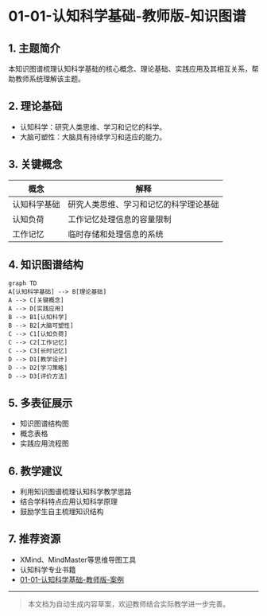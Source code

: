 # 01-01-认知科学基础-教师版-知识图谱

## 1. 主题简介

本知识图谱梳理认知科学基础的核心概念、理论基础、实践应用及其相互关系，帮助教师系统理解该主题。

## 2. 理论基础

- 认知科学：研究人类思维、学习和记忆的科学。
- 大脑可塑性：大脑具有持续学习和适应的能力。

## 3. 关键概念

| 概念 | 解释 |
|------|------|
| 认知科学基础 | 研究人类思维、学习和记忆的科学理论基础 |
| 认知负荷 | 工作记忆处理信息的容量限制 |
| 工作记忆 | 临时存储和处理信息的系统 |

## 4. 知识图谱结构

```mermaid
graph TD
A[认知科学基础] --> B[理论基础]
A --> C[关键概念]
A --> D[实践应用]
B --> B1[认知科学]
B --> B2[大脑可塑性]
C --> C1[认知负荷]
C --> C2[工作记忆]
C --> C3[长时记忆]
D --> D1[教学设计]
D --> D2[学习策略]
D --> D3[评价方法]
```

## 5. 多表征展示

- 知识图谱结构图
- 概念表格
- 实践应用流程图

## 6. 教学建议

- 利用知识图谱梳理认知科学教学思路
- 结合学科特点应用认知科学原理
- 鼓励学生自主梳理知识结构

## 7. 推荐资源

- XMind、MindMaster等思维导图工具
- 认知科学专业书籍
- [01-01-认知科学基础-教师版-案例](./01-01-认知科学基础-教师版-案例.md)

---

> 本文档为自动生成内容草案，欢迎教师结合实际教学进一步完善。
